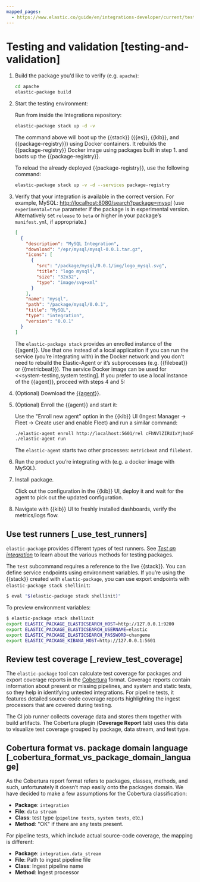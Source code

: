 ```yaml
---
mapped_pages:
  - https://www.elastic.co/guide/en/integrations-developer/current/testing-and-validation.html
---
```


# Testing and validation [testing-and-validation]

1. Build the package you’d like to verify (e.g. `apache`):

    ```bash
    cd apache
    elastic-package build
    ```

2. Start the testing environment:

    Run from inside the Integrations repository:

    ```bash
    elastic-package stack up -d -v
    ```

    The command above will boot up the {{stack}} ({{es}}, {{kib}}, and {{package-registry}}) using Docker containers. It rebuilds the {{package-registry}} Docker image using packages built in step 1. and boots up the {{package-registry}}.

    To reload the already deployed {{package-registry}}, use the following command:

    ```bash
    elastic-package stack up -v -d --services package-registry
    ```

3. Verify that your integration is available in the correct version. For example, MySQL: [http://localhost:8080/search?package=mysql](http://localhost:8080/search?package=mysql) (use `experimental=true` parameter if the package is in experimental version. Alternatively set `release` to `beta` or higher in your package’s `manifest.yml`, if appropriate.)

    ```json
    [
      {
        "description": "MySQL Integration",
        "download": "/epr/mysql/mysql-0.0.1.tar.gz",
        "icons": [
          {
            "src": "/package/mysql/0.0.1/img/logo_mysql.svg",
            "title": "logo mysql",
            "size": "32x32",
            "type": "image/svg+xml"
          }
        ],
        "name": "mysql",
        "path": "/package/mysql/0.0.1",
        "title": "MySQL",
        "type": "integration",
        "version": "0.0.1"
      }
    ]
    ```

    The `elastic-package stack` provides an enrolled instance of the {{agent}}. Use that one instead of a local application if you can run the service (you’re integrating with) in the Docker network and you don’t need to rebuild the Elastic-Agent or it’s subprocesses (e.g. {{filebeat}} or {{metricbeat}}). The service Docker image can be used for <<system-testing,system testing]. If you prefer to use a local instance of the {{agent}}, proceed with steps 4 and 5:

4. (Optional) Download the [{{agent}}](https://www.elastic.co/downloads/elastic-agent).
5. (Optional) Enroll the {{agent}} and start it:

    Use the "Enroll new agent" option in the {{kib}} UI (Ingest Manager → Fleet → Create user and enable Fleet) and run a similar command:

    ```bash
    ./elastic-agent enroll http://localhost:5601/rel cFhNVlZIRUIxYjhmbFhqNTBoS2o6OUhMWkF4SFJRZmFNZTh3QmtvR1cxZw==
    ./elastic-agent run
    ```

    The `elastic-agent` starts two other processes: `metricbeat` and `filebeat`.

6. Run the product you’re integrating with (e.g. a docker image with MySQL).
7. Install package.

    Click out the configuration in the {{kib}} UI, deploy it and wait for the agent to pick out the updated configuration.

8. Navigate with {{kib}} UI to freshly installed dashboards, verify the metrics/logs flow.

## Use test runners [_use_test_runners]

`elastic-package` provides different types of test runners. See [*Test an integration*](/extend/testing.md) to learn about the various methods for testing packages.

The `test` subcommand requires a reference to the live {{stack}}. You can define service endpoints using environment variables. If you’re using the {{stack}} created with `elastic-package`, you can use export endpoints with `elastic-package stack shellinit`:

```bash
$ eval "$(elastic-package stack shellinit)"
```

To preview environment variables:

```bash
$ elastic-package stack shellinit
export ELASTIC_PACKAGE_ELASTICSEARCH_HOST=http://127.0.0.1:9200
export ELASTIC_PACKAGE_ELASTICSEARCH_USERNAME=elastic
export ELASTIC_PACKAGE_ELASTICSEARCH_PASSWORD=changeme
export ELASTIC_PACKAGE_KIBANA_HOST=http://127.0.0.1:5601
```


## Review test coverage [_review_test_coverage]

The `elastic-package` tool can calculate test coverage for packages and export coverage reports in the [Cobertura](https://cobertura.github.io/cobertura/) format. Coverage reports contain information about present or missing pipelines, and system and static tests, so they help in identifying untested integrations. For pipeline tests, it features detailed source-code coverage reports highlighting the ingest processors that are covered during testing.

The CI job runner collects coverage data and stores them together with build artifacts. The Cobertura plugin (**Coverage Report** tab) uses this data to visualize test coverage grouped by package, data stream, and test type.


## Cobertura format vs. package domain language [_cobertura_format_vs_package_domain_language]

As the Cobertura report format refers to packages, classes, methods, and such, unfortunately it doesn’t map easily onto the packages domain. We have decided to make a few assumptions for the Cobertura classification:

* **Package**: `integration`
* **File**: `data stream`
* **Class**: test type (`pipeline tests`, `system tests`, etc.)
* **Method**: "OK" if there are any tests present.

For pipeline tests, which include actual source-code coverage, the mapping is different:

* **Package**: `integration.data_stream`
* **File**: Path to ingest pipeline file
* **Class**: Ingest pipeline name
* **Method**: Ingest processor
